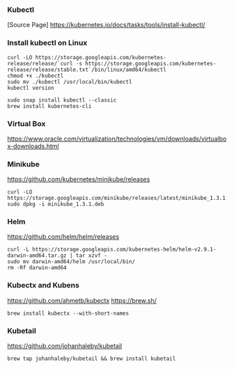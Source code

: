 ### Kubectl
[Source Page] https://kubernetes.io/docs/tasks/tools/install-kubectl/
### Install kubectl on Linux
```
curl -LO https://storage.googleapis.com/kubernetes-release/release/`curl -s https://storage.googleapis.com/kubernetes-release/release/stable.txt`/bin/linux/amd64/kubectl
chmod +x ./kubectl
sudo mv ./kubectl /usr/local/bin/kubectl
kubectl version
```
```
sudo snap install kubectl --classic
brew install kubernetes-cli
```
### Virtual Box
https://www.oracle.com/virtualization/technologies/vm/downloads/virtualbox-downloads.html
### Minikube
https://github.com/kubernetes/minikube/releases
```
curl -LO https://storage.googleapis.com/minikube/releases/latest/minikube_1.3.1.deb
sudo dpkg -i minikube_1.3.1.deb
```
### Helm
https://github.com/helm/helm/releases
```
curl -L https://storage.googleapis.com/kubernetes-helm/helm-v2.9.1-darwin-amd64.tar.gz | tar xzvf -
sudo mv darwin-amd64/helm /usr/local/bin/
rm -Rf darwin-amd64
```
### Kubectx and Kubens
https://github.com/ahmetb/kubectx
https://brew.sh/
```
brew install kubectx --with-short-names
```
### Kubetail
https://github.com/johanhaleby/kubetail
```
brew tap johanhaleby/kubetail && brew install kubetail
```
